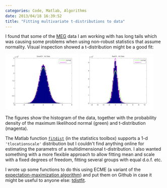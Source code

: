```yaml
---
categories: Code, Matlab, Algorithms
date: 2013/04/18 16:39:52
title: "Fitting multivariate t-distributions to data"
---
```


I found that some of the [MEG](http://en.wikipedia.org/wiki/Magnetoencephalography) data I am working with has long tails which was causing some problems when using non-robust statistics that assume normality.
Visual inspection showed a t-distribution might be a good fit:

![Example fit 1](/img/goodch_alldata_fits.png)  ![Example fit 2](/img/badch_alldata_fits.png)

The figures show the histogram of the data, together with the probability density of the maximum likelihood normal (green) and t-distribution (magenta).

The Matlab function [`fitdist`](http://www.mathworks.co.uk/help/stats/fitdist.html) (in the statistics toolbox) supports a 1-d `'tlocationscale'` distribution but I couldn't find anything online for estimating the parametrs of a multidimensional t-distribution. 
I also wanted something with a more flexible approach to allow fitting mean and scale with a fixed degrees of freedom, fitting several groups with equal d.o.f. etc.

I wrote up some functions to do this using ECME (a variant of the [expectation-maximization algorithm](http://en.wikipedia.org/wiki/Expectation_maximization)) and put them on Github in case it might be useful to anyone else: [tdistfit](https://github.com/robince/tdistfit).

